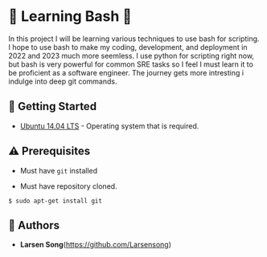 # :shell: Learning Bash :shell:
In this project I will be learning various techniques to use bash for scripting. I hope to use bash to make my coding, development, and deployment in 2022  and 2023  much more seemless. I use python for scripting right now, but bash is very powerful for common SRE tasks so I feel I must learn it to be proficient as a software engineer.
The journey gets more intresting i indulge into deep git commands.

## :running: Getting Started

* [Ubuntu 14.04 LTS](http://releases.ubuntu.com/14.04/) - Operating system that is required.


## :warning: Prerequisites

* Must have `git` installed

* Must have repository cloned.
```
$ sudo apt-get install git
```

## :blue_book: Authors
* **Larsen Song**(https://github.com/Larsensong)
